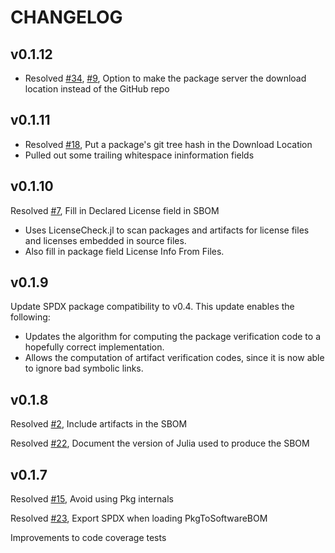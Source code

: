 # CHANGELOG

## v0.1.12
* Resolved [#34](https://github.com/SamuraiAku/PkgToSoftwareBOM.jl/issues/34), [#9](https://github.com/SamuraiAku/PkgToSoftwareBOM.jl/issues/9), Option to make the package server the download location instead of the GitHub repo

## v0.1.11
* Resolved [#18](https://github.com/SamuraiAku/PkgToSoftwareBOM.jl/issues/18), Put a package's git tree hash in the Download Location
* Pulled out some trailing whitespace ininformation fields

## v0.1.10
Resolved [#7](https://github.com/SamuraiAku/PkgToSoftwareBOM.jl/issues/7), Fill in Declared License field in SBOM
* Uses LicenseCheck.jl to scan packages and artifacts for license files and licenses embedded in source files.
* Also fill in package field License Info From Files.

## v0.1.9
Update SPDX package compatibility to v0.4.  This update enables the following:
* Updates the algorithm for computing the package verification code to a hopefully correct implementation.
* Allows the computation of artifact verification codes, since it is now able to ignore bad symbolic links.

## v0.1.8
Resolved [#2](https://github.com/SamuraiAku/PkgToSoftwareBOM.jl/issues/2), Include artifacts in the SBOM

Resolved [#22](https://github.com/SamuraiAku/PkgToSoftwareBOM.jl/issues/22), Document the version of Julia used to produce the SBOM

## v0.1.7
Resolved [#15](https://github.com/SamuraiAku/PkgToSoftwareBOM.jl/issues/15), Avoid using Pkg internals

Resolved [#23](https://github.com/SamuraiAku/PkgToSoftwareBOM.jl/issues/23), Export SPDX when loading PkgToSoftwareBOM

Improvements to code coverage tests
